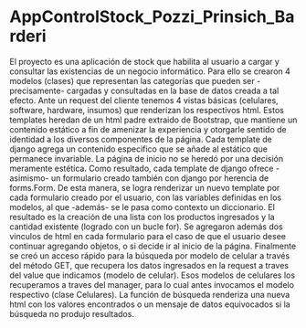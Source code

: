# AppControlStock_Pozzi_Prinsich_Barderi

El proyecto es una aplicación de stock que habilita al usuario a cargar y consultar las existencias de un negocio informático. 
Para ello se crearon 4 modelos (clases) que representan las categorías que pueden ser -precisamente- cargadas y consultadas en la base de datos creada a tal efecto.
Ante un request del cliente tenemos 4 vistas básicas (celulares, software, hardware, insumos) que renderizan los respectivos html.
Estos templates heredan de un html padre extraido de Bootstrap, que mantiene un contenido estático a fin de amenizar la experiencia y otorgarle sentido de identidad a los diversos componentes de la página. Cada template de django agrega un contenido especifico que se añade al estático que permanece invariable. La página de inicio no se heredó por una decisión meramente estética.
Como resultado, cada template de django ofrece -asimismo- un formulario creado también con django por herencia de forms.Form. De esta manera,  se logra renderizar un nuevo template por cada formulario creado por el usuario, con las variables definidas en los modelos, al que -además- se le pasa como contexto un diccionario. El resultado es la creación de una lista con los productos ingresados y la cantidad existente (logrado con un bucle for). Se agregaron además dos vinculos de html en cada formulario para el caso de que el usuario desee continuar agregando objetos, o si decide ir al inicio de la página.
Finalmente se creó un acceso rápido para la búsqueda por modelo de celular a través del método GET, que recupera los datos ingresados en la request a traves del value que indicamos (modelo de celular). Esos modelos de celulares los recuperamos a traves del manager, para lo cual antes invocamos el modelo respectivo (clase Celulares). La función de búsqueda renderiza una nueva html con los valores encontrados o un mensaje de datos equivocados si la búsqueda no produjo resultados.